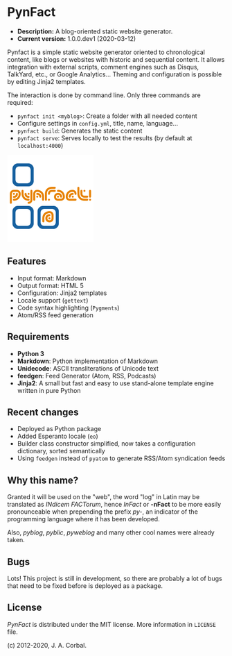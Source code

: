 PynFact
=======

  * **Description:** A blog-oriented static website generator.
  * **Current version:** 1.0.0.dev1 (2020-03-12)

Pynfact is a simple static website generator oriented to chronological
content, like blogs or websites with historic and sequential content.
It allows integration with external scripts, comment engines such as
Disqus, TalkYard, etc., or Google Analytics...  Theming and
configuration is possible by editing Jinja2 templates.

The interaction is done by command line.  Only three commands are
required:

  * `pynfact init <myblog>`: Create a folder with all needed content
  * Configure settings in `config.yml`, title, name, language...
  * `pynfact build`: Generates the static content
  * `pynfact serve`: Serves locally to test the results
   (by default at `localhost:4000`)

![PynFact Logo][pynfact_logo]


Features
--------

  * Input format: Markdown
  * Output format: HTML&nbsp;5
  * Configuration: Jinja2 templates
  * Locale support (`gettext`)
  * Code syntax highlighting (`Pygments`)
  * Atom/RSS feed generation


Requirements
------------

  * **Python 3**
  * **Markdown**: Python implementation of Markdown
  * **Unidecode**: ASCII transliterations of Unicode text
  * **feedgen**: Feed Generator (Atom, RSS, Podcasts)
  * **Jinja2**: A small but fast and easy to use stand-alone template
   engine written in pure Python


Recent changes
--------------

  * Deployed as Python package
  * Added Esperanto locale (`eo`)
  * Builder class constructor simplified, now takes a configuration
   dictionary, sorted semantically
  * Using `feedgen` instead of `pyatom` to generate RSS/Atom syndication
   feeds


Why this name?
--------------

Granted it will be used on the "web", the word "log" in Latin may be
translated as *INdicem FACTorum*, hence *InFact* or **-nFact** to be
more easily pronounceable when prepending the prefix *py-*, an indicator
of the programming language where it has been developed.

Also, *pyblog*, *pyblic*, *pyweblog* and many other cool names were
already taken.


Bugs
----

Lots!  This project is still in development, so there are probably a
lot of bugs that need to be fixed before is deployed as a package.


License
-------

*PynFact* is distributed under the MIT license.
More information in `LICENSE` file.

(c) 2012-2020, J. A. Corbal.


[pynfact_logo]: logo.png

